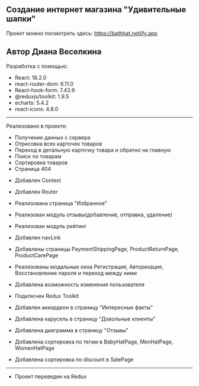 Создание интернет магазина "Удивительные шапки"
-----------------------
Проект можно посмотреть здесь:
https://bathhat.netlify.app

## Автор Диана Веселкина

Разработка с помощью:

- React: 18.2.0
- react-router-dom: 6.11.0
- React-hook-form: 7.43.9
- @reduxjs/toolkit: 1.9.5
- echarts: 5.4.2
- react-icons: 4.8.0


---

Реализовано в проекте:

- Получение данных с сервера
- Отрисовка всех карточек товаров
- Переход в детальную карточку товара и обратно на главную
- Поиск по товарам
- Сортировка товаров
- Страница 404

* Добавлен Context
* Добавлен Router
* Реализована страница "Избранное"
* Реализован модуль отзывы(добавление, отправка, удаление)
* Реализован модуль рейтинг
* Добавлен navLink
* Добавлены страницы PaymentShippingPage, ProductReturnPage, ProductCarePage
* Реализованы модальные окна Регистрация, Авторизация, Восстановление пароля и переход между ними

* Добавлена возможность изменения пользователя
* Подключен Redux Toolkit
* Добавлен аккордеон в страницу "Интересные факты"
* Добавлена карусель в страницу "Довольные клиенты"
* Добавлена диаграмма в страницу "Отзывы"
* Добавлена сортировка по тегам в BabyHatPage, MenHatPage, WomenHatPage
* Добавлена сортировка по discount в SalePage

---

- Проект переведен на Redux
